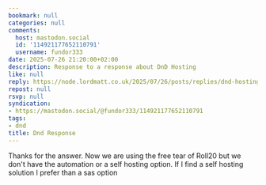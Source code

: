 ```yaml
---
bookmark: null
categories: null
comments:
  host: mastodon.social
  id: '114921177652110791'
  username: fundor333
date: 2025-07-26 21:20:00+02:00
description: Response to a response about DnD Hosting
like: null
reply: https://node.lordmatt.co.uk/2025/07/26/posts/replies/dnd-hosting/
repost: null
rsvp: null
syndication:
- https://mastodon.social/@fundor333/114921177652110791
tags:
- dnd
title: Dnd Response
---
```


Thanks for the answer. Now we are using the free tear of Roll20 but we don't have the automation or a self hosting option.
If I find a self hosting solution I prefer than a sas option